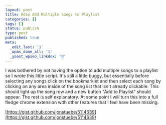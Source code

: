 ```yaml
---
layout: post
title: Rdio Add Multiple Songs to Playlist
categories: []
tags: []
status: publish
type: post
published: true
meta:
  _edit_last: '1'
  _wpas_done_all: '1'
  _yoast_wpseo_linkdex: '0'
---
```

I was bothered by not having the option to add multiple songs to a playlist so I wrote this little script. It's still a little buggy, but essentially before selecting any songs click on the bookmarklet and then select each song by clicking on any area inside of the song list that isn't already clickable. This should light up the song row and a new button "Add to Playlist" should appear. The rest is self explanatory. At some point I will turn this into a full fledge chrome extension with other features that I feel have been missing.

[https://gist.github.com/jonstuebe/5114639](https://gist.github.com/jonstuebe/5114639)